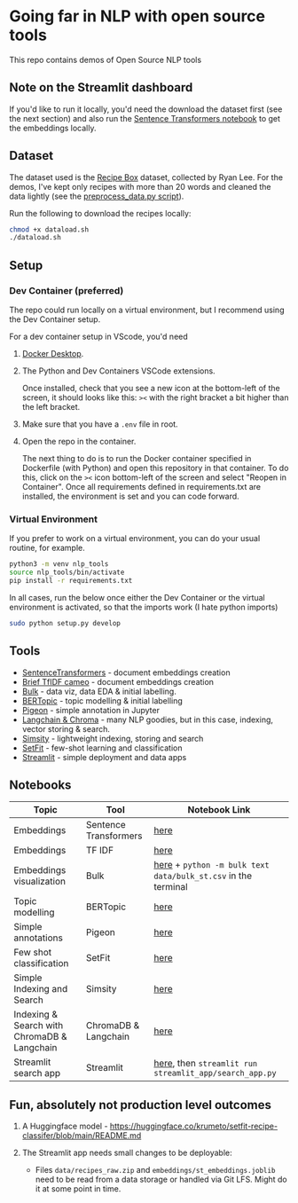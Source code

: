 # Going far in NLP with open source tools

This repo contains demos of Open Source NLP tools

## Note on the Streamlit dashboard

If you'd like to run it locally, you'd need the download the dataset first (see the next section) and also run the [Sentence Transformers notebook](/notebooks/sentence_transformers_embeddings.ipynb) to get the embeddings locally.

## Dataset

The dataset used is the [Recipe Box](https://eightportions.com/datasets/Recipes/) dataset, collected by Ryan Lee. For the demos, I've kept only recipes with more than 20 words and cleaned the data lightly (see the [preprocess_data.py script](../oss_nlp_tools_demos/data/preprocess_data.py)).

Run the following to download the recipes locally:


```bash
chmod +x dataload.sh
./dataload.sh 
```

## Setup

### Dev Container (preferred)

The repo could run locally on a virtual environment, but I recommend using the Dev Container setup.

For a dev container setup in VScode, you'd need

1. [Docker Desktop](https://www.docker.com/products/docker-desktop/).
2. The Python and Dev Containers VSCode extensions.

    Once installed, check that you see a new icon at the bottom-left of the screen, it should looks like this: `><` with the right bracket a bit higher than the left bracket.

3. Make sure that you have a `.env` file in root. 

4. Open the repo in the container.

    The next thing to do is to run the Docker container specified in Dockerfile (with Python) and open this repository in that container. To do this, click on the `><` icon bottom-left of the screen and select "Reopen in Container". Once all requirements defined in requirements.txt are installed, the environment is set and you can code forward.

### Virtual Environment

If you prefer to work on a virtual environment, you can do your usual routine, for example. 

```bash
python3 -m venv nlp_tools
source nlp_tools/bin/activate
pip install -r requirements.txt
```

In all cases, run the below once either the Dev Container or the virtual environment is activated, so that the imports work (I hate python imports)

```bash
sudo python setup.py develop
```

## Tools

- [SentenceTransformers](https://www.sbert.net/) - document embeddings creation
- [Brief TfIDF cameo](https://scikit-learn.org/stable/modules/generated/sklearn.feature_extraction.text.TfidfVectorizer.html) - document embeddings creation
- [Bulk](https://github.com/koaning/bulk) - data viz, data EDA & initial labelling.
- [BERTopic](https://maartengr.github.io/BERTopic/getting_started/quickstart/quickstart.html) - topic modelling & initial labelling
- [Pigeon](https://github.com/agermanidis/pigeon) - simple annotation in Jupyter
- [Langchain & Chroma](https://python.langchain.com/en/latest/index.html) - many NLP goodies, but in this case, indexing, vector storing & search.
- [Simsity](https://github.com/koaning/simsity) - lightweight indexing, storing and search
- [SetFit](https://github.com/huggingface/setfit) - few-shot learning and classification
- [Streamlit](https://streamlit.io/) - simple deployment and data apps

## Notebooks

| Topic  | Tool | Notebook Link
| ------------- | ------------- | ------------- |
| Embeddings  | Sentence Transformers  |[here](/notebooks/sentence_transformers_embeddings.ipynb)|
| Embeddings  | TF IDF |[here](/notebooks/tfidf_embeddings.ipynb)|
| Embeddings visualization  | Bulk |[here](/notebooks/bulk_prepwork.ipynb) + `python -m bulk text data/bulk_st.csv` in the terminal|
| Topic modelling | BERTopic |[here](/notebooks/bertopic_overview.ipynb)|
| Simple annotations| Pigeon |[here](/notebooks/annotations.ipynb)|
| Few shot classification| SetFit |[here](/notebooks/setfit_fewshot_classification.ipynb)|
| Simple Indexing and Search| Simsity |[here](/notebooks/simsity_index.ipynb)|
| Indexing & Search with ChromaDB & Langchain| ChromaDB & Langchain |[here](/notebooks/langchain_intro.ipynb)|
| Streamlit search app| Streamlit |[here](/search_app.py), then `streamlit run streamlit_app/search_app.py`|


## Fun, absolutely not production level outcomes

1. A Huggingface model - https://huggingface.co/krumeto/setfit-recipe-classifer/blob/main/README.md
2. The Streamlit app needs small changes to be deployable:

    - Files `data/recipes_raw.zip` and `embeddings/st_embeddings.joblib` need to be read from a data storage or handled via Git LFS. Might do it at some point in time. 
